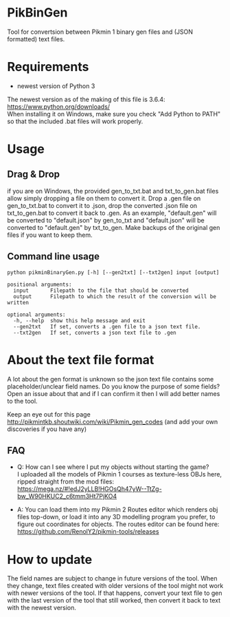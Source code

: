 # PikBinGen
Tool for convertsion between Pikmin 1 binary gen files and (JSON formatted) text files.

# Requirements
* newest version of Python 3 

The newest version as of the making of this file is 3.6.4: https://www.python.org/downloads/ <br>
When installing it on Windows, make sure you check "Add Python to PATH" so that the included .bat files will work properly.

# Usage
## Drag & Drop
if you are on Windows, the provided gen_to_txt.bat and txt_to_gen.bat files allow simply dropping a file on them to convert it.
Drop a .gen file on gen_to_txt.bat to convert it to .json, drop the converted .json file on txt_to_gen.bat to convert it back to .gen. As an example, "default.gen" will be converted to "default.json" by gen_to_txt and "default.json" will be converted to "default.gen" by txt_to_gen. Make backups of the original gen files if you want to keep them.

## Command line usage
```
python pikminBinaryGen.py [-h] [--gen2txt] [--txt2gen] input [output]

positional arguments:
  input       Filepath to the file that should be converted
  output      Filepath to which the result of the conversion will be written

optional arguments:
  -h, --help  show this help message and exit
  --gen2txt   If set, converts a .gen file to a json text file.
  --txt2gen   If set, converts a json text file to .gen
```
  

# About the text file format
A lot about the gen format is unknown so the json text file contains some placeholder/unclear field names. Do you know the purpose of some fields? Open an issue about that and if I can confirm it then I will add better names to the tool.

Keep an eye out for this page http://pikmintkb.shoutwiki.com/wiki/Pikmin_gen_codes (and add your own discoveries if you have any)

## FAQ
* Q: How can I see where I put my objects without starting the game? <br>
I uploaded all the models of Pikmin 1 courses as texture-less OBJs here, ripped straight from the mod files: https://mega.nz/#!edJ2yLLB!HGOsQh47yW--TtZg-bw_W90HKUC2_c6tmm3Ht7PjKO4

* A: You can load them into my Pikmin 2 Routes editor which renders obj files top-down, or load it into any 3D modelling program you prefer, to figure out coordinates for objects. The routes editor can be found here: https://github.com/RenolY2/pikmin-tools/releases


# How to update
The field names are subject to change in future versions of the tool. When they change, text files created with older versions of the tool might not work with newer versions of the tool. If that happens, convert your text file to gen with the last version of the tool that still worked, then convert it back to text with the newest version.
